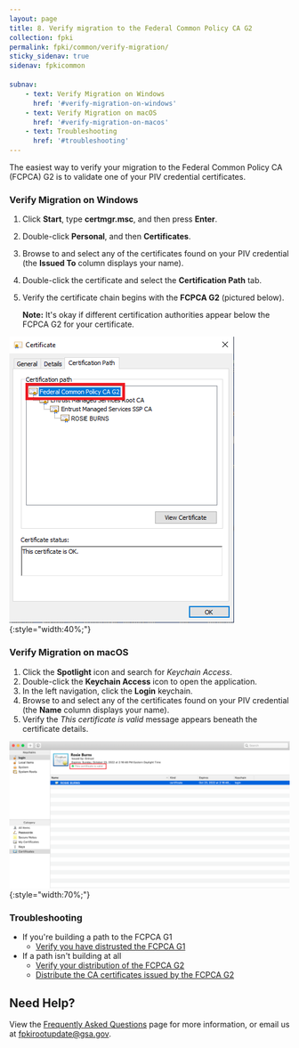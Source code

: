 ```yaml
---
layout: page 
title: 8. Verify migration to the Federal Common Policy CA G2
collection: fpki
permalink: fpki/common/verify-migration/
sticky_sidenav: true
sidenav: fpkicommon

subnav:
	- text: Verify Migration on Windows
	  href: '#verify-migration-on-windows'
	- text: Verify Migration on macOS
	  href: '#verify-migration-on-macos'
	- text: Troubleshooting
	  href: '#troubleshooting'
---
```


The easiest way to verify your migration to the Federal Common Policy CA (FCPCA) G2 is to validate one of your PIV credential certificates.

### Verify Migration on Windows

1. Click **Start**, type **certmgr.msc**, and then press **Enter**.
1. Double-click **Personal**, and then **Certificates**.
1. Browse to and select any of the certificates found on your PIV credential (the **Issued To** column displays your name).
1. Double-click the certificate and select the **Certification Path** tab.
1. Verify the certificate chain begins with the **FCPCA G2** (pictured below).
	
	**Note:** It's okay if different certification authorities appear below the FCPCA G2 for your certificate. 

![verify_common_migration](../../assets/fpki/verify-migration-windows.png){:style="width:40%;"}


### Verify Migration on macOS

1. Click the **Spotlight** icon and search for *Keychain Access*.
2. Double-click the **Keychain Access** icon to open the application.
3. In the left navigation, click the **Login** keychain.
4. Browse to and select any of the certificates found on your PIV credential (the **Name** column displays your name).
5. Verify the *This certificate is valid* message appears beneath the certificate details.

![verify_common_migration](../../assets/fpki/verify-migration-macos.png){:style="width:70%;"}


### Troubleshooting

- If you're building a path to the FCPCA G1
	- [Verify you have distrusted the FCPCA G1](../common/migrate/#2-distrust-the-federal-common-policy-ca)
- If a path isn't building at all
	- [Verify your distribution of the FCPCA G2](../common/verify-os-distribution/)
	- [Distribute the CA certificates issued by the FCPCA G2](../common/certificates/)

## Need Help?

View the [Frequently Asked Questions](../common/faq/) page for more information, or email us at fpkirootupdate@gsa.gov.
